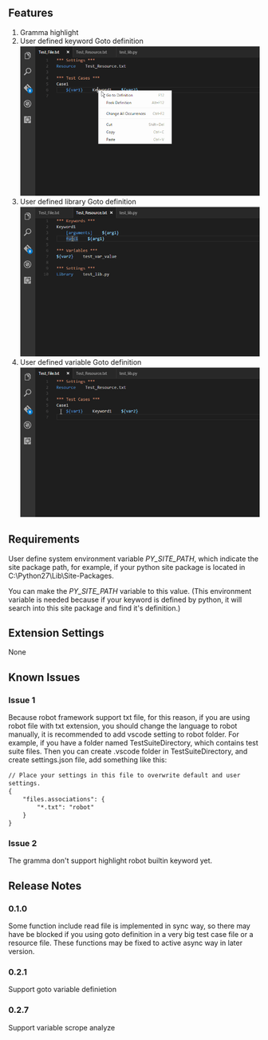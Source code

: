 ## Features
1. Gramma highlight
2. User defined keyword Goto definition
![goto_keyword_definition](gifs/goto_keyword_definition.gif)
3. User defined library Goto definition
![goto_function_definition](gifs/goto_function_definition.gif)
4. User defined variable Goto definition
![goto_variable_definition](gifs/goto_variable_definition.gif)

## Requirements
User define system environment variable *PY_SITE_PATH*, which indicate the site package path, for example, if your python site package is located in C:\Python27\Lib\Site-Packages.  

You can make the *PY_SITE_PATH* variable to this value.  (This environment variable is needed because if your keyword is defined by python, it will search into this site package and find it's definition.)


## Extension Settings
None

## Known Issues

### Issue 1
Because robot framework support txt file, for this reason, if you are using robot file with txt extension, you should change the language to robot manually, it is recommended to add vscode setting to robot folder.  For example, if you have a folder named TestSuiteDirectory, which contains test suite files.  Then you can create .vscode folder in TestSuiteDirectory, and create settings.json file, add something like this:

    // Place your settings in this file to overwrite default and user settings.
    {
        "files.associations": {
            "*.txt": "robot"
        }
    }

### Issue 2
The gramma don't support highlight robot builtin keyword yet.

## Release Notes

### 0.1.0
Some function include read file is implemented in sync way, so there may have be blocked if you using goto definition in a very big test case file or a resource file.  These functions may be fixed to active async way in later version.

### 0.2.1
Support goto variable definietion

### 0.2.7
Support variable scrope analyze